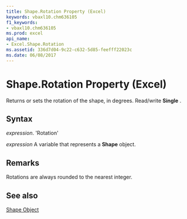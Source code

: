 ```yaml
---
title: Shape.Rotation Property (Excel)
keywords: vbaxl10.chm636105
f1_keywords:
- vbaxl10.chm636105
ms.prod: excel
api_name:
- Excel.Shape.Rotation
ms.assetid: 336d7d04-9c22-c632-5d85-feefff22023c
ms.date: 06/08/2017
---
```



# Shape.Rotation Property (Excel)

Returns or sets the rotation of the shape, in degrees. Read/write  **Single** .


## Syntax

 _expression_. 'Rotation'

 _expression_ A variable that represents a **Shape** object.


## Remarks

Rotations are always rounded to the nearest integer.


## See also


[Shape Object](Excel.Shape.md)

